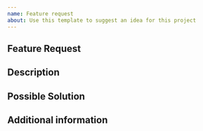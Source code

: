 ```yaml
---
name: Feature request
about: Use this template to suggest an idea for this project
---
```


## Feature Request

## Description
<!--- Description of the feature you want to be implemented -->

## Possible Solution
<!--- Only if you have suggestions on a implementation -->

## Additional information